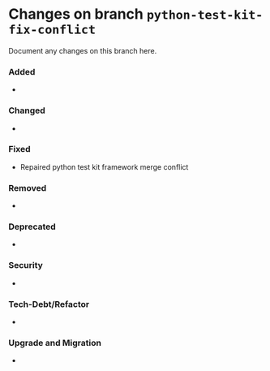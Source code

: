 # Changes on branch `python-test-kit-fix-conflict`
Document any changes on this branch here.
### Added
- 

### Changed
- 

### Fixed
- Repaired python test kit framework merge conflict

### Removed
- 

### Deprecated
- 

### Security
- 

### Tech-Debt/Refactor
- 

### Upgrade and Migration
- 
